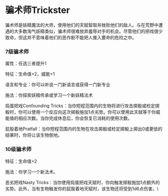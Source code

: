 # 骗术师Trickster

骗术师是妖精魔法的大师，使用他们的天赋智取并挫败他们的敌人。与在荒野中遭遇的大多数淘气妖精类似，骗术师很难放弃羞辱对手的机会。尽管他们的把戏很少致命，但这并不意味着他们的恶作剧不能把人推入要命的危险之中。

### 7级骗术师

属性：任选三者提升1

特征：生命值+2，威能+1

语言和专业：你可以听说一门新语言或获得一门新专业

施法：你探索妖精传承或学习一个新妖精法术

捣蛋把戏Confounding
Tricks：当你短程范围内的生物将进行攻击掷骰或检定掷骰时，你可以使用一个反应向这次掷骰施加1点劣势。你可以使用此天赋等于你威能值的相应次数。当你完成休息后，你会恢复已消耗的使用次数。

屁股着地Pratfall：当你短程范围内的生物在攻击掷骰或检定掷骰上掷出0或更低的结果时，你将让该生物倒地。

### 10级骗术师

特征：生命值+2

施法：你学习一个新法术。

恶劣把戏Nasty
Tricks：当你使用捣蛋把戏天赋时，你向触发掷骰施加1点额外的劣势。此外，当有生物触发你的屁股着地天赋时，该生物还将受到1d6点伤害。\
